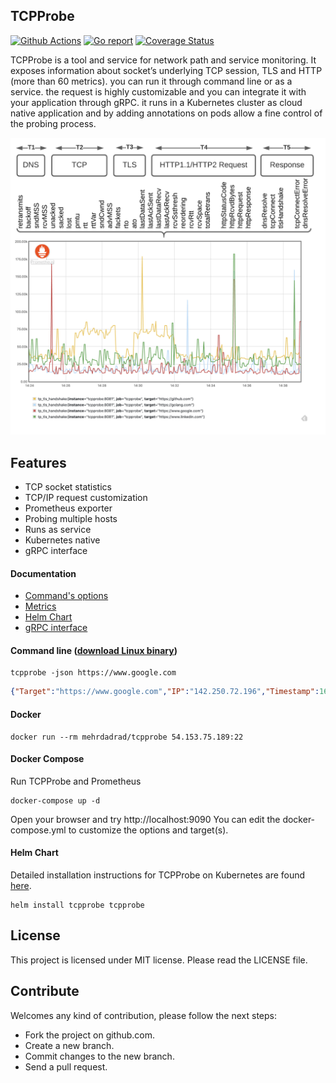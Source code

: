 ## TCPProbe

[![Github Actions](https://github.com/mehrdadrad/tcpprobe/workflows/build/badge.svg)](https://github.com/mehrdadrad/tcpprobe/actions?query=workflow%3Abuild) [![Go report](https://goreportcard.com/badge/github.com/mehrdadrad/tcpprobe)](https://goreportcard.com/report/github.com/mehrdadrad/tcpprobe)  [![Coverage Status](https://coveralls.io/repos/github/mehrdadrad/tcpprobe/badge.svg?branch=main)](https://coveralls.io/github/mehrdadrad/tcpprobe?branch=main)

TCPProbe is a tool and service for network path and service monitoring. It exposes information about socket’s underlying TCP session, TLS and HTTP (more than 60 metrics). you can run it through command line or as a service. the request is highly customizable and you can integrate it with your application through gRPC. it runs in a Kubernetes cluster as cloud native application and by adding annotations on pods allow a fine control of the probing process.

![tcpprobe](/docs/imgs/tcpprobe.png)

## Features
- TCP socket statistics
- TCP/IP request customization
- Prometheus exporter
- Probing multiple hosts
- Runs as service
- Kubernetes native
- gRPC interface

#### Documentation
* [Command's options](https://github.com/mehrdadrad/tcpprobe/wiki/command's-options)
* [Metrics](https://github.com/mehrdadrad/tcpprobe/wiki/metrics)
* [Helm Chart](https://github.com/mehrdadrad/tcpprobe/wiki/helm)
* [gRPC interface](https://github.com/mehrdadrad/tcpprobe/wiki/grpc)

#### Command line ([download Linux binary](https://github.com/mehrdadrad/tcpprobe/releases/latest/download/tcpprobe)) 
```
tcpprobe -json https://www.google.com
```
```json
{"Target":"https://www.google.com","IP":"142.250.72.196","Timestamp":1607567390,"Seq":0,"State":1,"CaState":0,"Retransmits":0,"Probes":0,"Backoff":0,"Options":7,"Rto":204000,"Ato":40000,"SndMss":1418,"RcvMss":1418,"Unacked":0,"Sacked":0,"Lost":0,"Retrans":0,"Fackets":0,"LastDataSent":56,"LastAckSent":0,"LastDataRecv":0,"LastAckRecv":0,"Pmtu":9001,"RcvSsthresh":56587,"Rtt":1365,"Rttvar":446,"SndSsthresh":2147483647,"SndCwnd":10,"Advmss":8949,"Reordering":3,"RcvRtt":0,"RcvSpace":62727,"TotalRetrans":0,"PacingRate":20765147,"BytesAcked":448,"BytesReceived":10332,"SegsOut":10,"SegsIn":11,"NotsentBytes":0,"MinRtt":1305,"DataSegsIn":8,"DataSegsOut":3,"DeliveryRate":1785894,"BusyTime":4000,"RwndLimited":0,"SndbufLimited":0,"Delivered":4,"DeliveredCe":0,"BytesSent":447,"BytesRetrans":0,"DsackDups":0,"ReordSeen":0,"RcvOoopack":0,"SndWnd":66816,"TCPCongesAlg":"cubic","HTTPStatusCode":200,"HTTPRcvdBytes":14683,"HTTPRequest":113038,"HTTPResponse":293,"DNSResolve":2318,"TCPConnect":1421,"TLSHandshake":57036,"TCPConnectError":0,"DNSResolveError":0}
```
#### Docker
```
docker run --rm mehrdadrad/tcpprobe 54.153.75.189:22
```

#### Docker Compose
Run TCPProbe and Prometheus
```
docker-compose up -d
```
Open your browser and try http://localhost:9090
You can edit the docker-compose.yml to customize the options and target(s).

#### Helm Chart
Detailed installation instructions for TCPProbe on Kubernetes are found [here](https://github.com/mehrdadrad/tcpprobe/wiki/helm).
```
helm install tcpprobe tcpprobe
```

## License
This project is licensed under MIT license. Please read the LICENSE file.

## Contribute
Welcomes any kind of contribution, please follow the next steps:

- Fork the project on github.com.
- Create a new branch.
- Commit changes to the new branch.
- Send a pull request.
